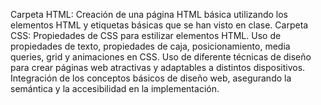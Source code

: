 Carpeta HTML: Creación de una página HTML básica utilizando los elementos HTML y etiquetas básicas que se han visto en clase.
Carpeta CSS: Propiedades de CSS para estilizar elementos HTML. Uso de propiedades de texto, propiedades de caja, posicionamiento, media queries, grid y animaciones en CSS. Uso de diferente técnicas de diseño para crear páginas web atractivas y adaptables a distintos dispositivos. Integración de los conceptos básicos de diseño web, asegurando la semántica y la accesibilidad en la implementación.
